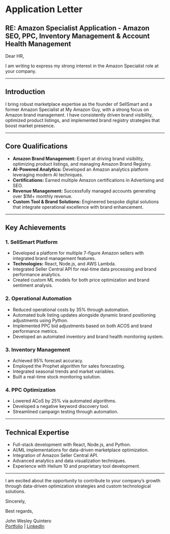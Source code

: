 # Application Letter

## RE: Amazon Specialist Application - Amazon SEO, PPC, Inventory Management & Account Health Management

Dear HR,

I am writing to express my strong interest in the Amazon Specialist role at your company.

---

## Introduction

I bring robust marketplace expertise as the founder of SellSmart and a former Amazon Specialist at My Amazon Guy, with a strong focus on Amazon brand management. I have consistently driven brand visibility, optimized product listings, and implemented brand registry strategies that boost market presence.

---

## Core Qualifications

- **Amazon Brand Management:** Expert at driving brand visibility, optimizing product listings, and managing Amazon Brand Registry.
- **AI-Powered Analytics:** Developed an Amazon analytics platform leveraging modern AI techniques.
- **Certifications:** Earned multiple Amazon certifications in Advertising and SEO.
- **Revenue Management:** Successfully managed accounts generating over $1M+ monthly revenue.
- **Custom Tool & Brand Solutions:** Engineered bespoke digital solutions that integrate operational excellence with brand enhancement.

---

## Key Achievements

### 1. SellSmart Platform
- Developed a platform for multiple 7-figure Amazon sellers with integrated brand management features.
- **Technologies:** React, Node.js, and AWS Lambda.
- Integrated Seller Central API for real-time data processing and brand performance analytics.
- Created custom ML models for both price optimization and brand sentiment analysis.

### 2. Operational Automation
- Reduced operational costs by 35% through automation.
- Automated bulk listing updates alongside dynamic brand positioning adjustments using Python.
- Implemented PPC bid adjustments based on both ACOS and brand performance metrics.
- Developed an automated inventory and brand health monitoring system.

### 3. Inventory Management
- Achieved 95% forecast accuracy.
- Employed the Prophet algorithm for sales forecasting.
- Integrated seasonal trends and market variables.
- Built a real-time stock monitoring solution.

### 4. PPC Optimization
- Lowered ACoS by 25% via automated algorithms.
- Developed a negative keyword discovery tool.
- Streamlined campaign testing through automation.

---

## Technical Expertise

- Full-stack development with React, Node.js, and Python.
- AI/ML implementations for data-driven marketplace optimization.
- Integration of Amazon Seller Central API.
- Advanced analytics and data visualization techniques.
- Experience with Helium 10 and proprietary tool development.

---

I am excited about the opportunity to contribute to your company’s growth through data-driven optimization strategies and custom technological solutions.

Sincerely,

Best regards,

John Wesley Quintero  
[Portfolio](https://wesleyquintero.vercel.app/) | [LinkedIn](https://linkedin.com/in/wesleyquintero)